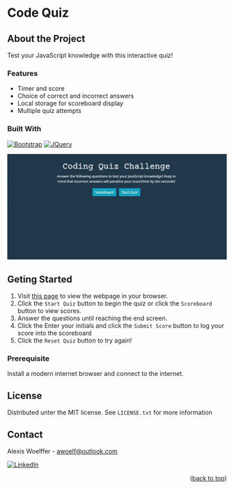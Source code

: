 <a name="readme-top"></a>
# Code Quiz

## About the Project
Test your JavaScript knowledge with this interactive quiz! 
### Features
* Timer and score
* Choice of correct and incorrect answers
* Local storage for scoreboard display
* Multiple quiz attempts

### Built With
[![Bootstrap][Bootstrap.com]][Bootstrap-url]
[![JQuery][JQuery.com]][JQuery-url]

![screen-gif](./assets/images/coding-quiz.gif)
## Geting Started
1. Visit [this page](https://awoelf.github.io/unit2-challenge/) to view the webpage in your browser.
2. Click the `Start Quiz` button to begin the quiz or click the `Scoreboard` button to view scores.
3. Answer the questions until reaching the end screen.
4. Click the Enter your initials and click the `Submit Score` button to log your score into the scoreboard
5. Click the `Reset Quiz` button to try again! 

### Prerequisite
Install a modern internet browser and connect to the internet.


## License
Distributed unter the MIT license. See `LICENSE.txt` for more information


## Contact
Alexis Woelffer - [awoelf@outlook.com](mailto:awoelf@outlook.com)

[![LinkedIn][linkedin-shield]][linkedin-url]

<!-- Links and images -->
[linkedin-shield]: https://img.shields.io/badge/-LinkedIn-black.svg?style=for-the-badge&logo=linkedin&colorB=555
[linkedin-url]: https://linkedin.com/in/alexis-w-dev
[Bootstrap.com]: https://img.shields.io/badge/Bootstrap-563D7C?style=for-the-badge&logo=bootstrap&logoColor=white
[Bootstrap-url]: https://getbootstrap.com
[JQuery.com]: https://img.shields.io/badge/jQuery-0769AD?style=for-the-badge&logo=jquery&logoColor=white
[JQuery-url]: https://jquery.com 

<p align="right">(<a href="#readme-top">back to top</a>)</p>
